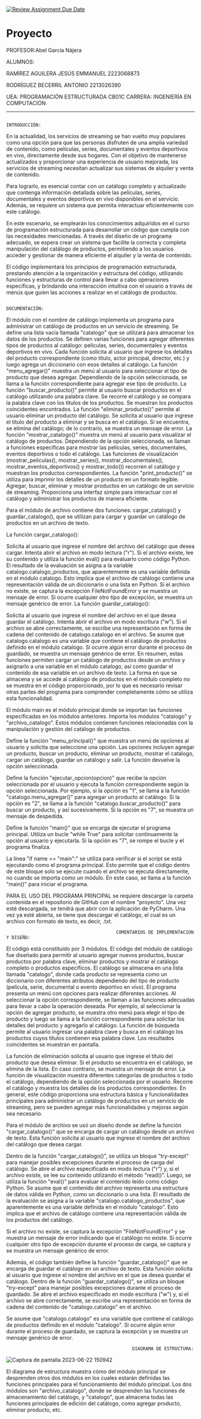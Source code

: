 [![Review Assignment Due Date](https://classroom.github.com/assets/deadline-readme-button-24ddc0f5d75046c5622901739e7c5dd533143b0c8e959d652212380cedb1ea36.svg)](https://classroom.github.com/a/LCXMIOgt)
# Proyecto
PROFESOR:Abel García Nájera

ALUMNOS:

RAMÍREZ AGUILERA JESÚS EMMANUEL 2223068873

RODRÍGUEZ BECERRIL ANTONIO 2213026390

UEA: PROGRAMACIÓN ESTRUCTURADA CB01C
CARRERA: INGENIERÍA EN COMPUTACIÓN

**************************************************************************
                                                              INTRODUCCIÓN:

 
En la actualidad, los servicios de streaming se han vuelto muy populares como una opción para que las personas disfruten de una amplia variedad de contenido, como películas, series, documentales y eventos deportivos en vivo, directamente desde sus hogares. Con el objetivo de mantenerse actualizados y proporcionar una experiencia de usuario mejorada, los servicios de streaming necesitan actualizar sus sistemas de alquiler y venta de contenido.

Para lograrlo, es esencial contar con un catálogo completo y actualizado que contenga información detallada sobre las películas, series, documentales y eventos deportivos en vivo disponibles en el servicio. Además, se requiere un sistema que permita interactuar eficientemente con este catálogo.

En este escenario, se emplearán los conocimientos adquiridos en el curso de programación estructurada para desarrollar un código que cumpla con las necesidades mencionadas. A través del diseño de un programa adecuado, se espera crear un sistema que facilite la correcta y completa manipulación del catálogo de productos, permitiendo a los usuarios acceder y gestionar de manera eficiente el alquiler y la venta de contenido.

El código implementará los principios de programación estructurada, prestando atención a la organización y estructura del código, utilizando funciones y estructuras de control para llevar a cabo operaciones específicas, y brindando una interacción intuitiva con el usuario a través de menús que guíen las acciones a realizar en el catálogo de productos.


                                                              DOCUMENTACIÓN:
                                                              

El módulo con el nombre de catálogo implementa un programa para administrar un catálogo de productos en un servicio de streaming.
Se define una lista vacía llamada "catalogo" que se utilizará para almacenar los datos de los productos.
Se definen varias funciones para agregar diferentes tipos de productos al catálogo: películas, series, documentales y eventos deportivos en vivo. Cada función solicita al usuario que ingrese los detalles del producto correspondiente (como título, actor principal, director, etc.) y luego agrega un diccionario con esos detalles al catálogo.
La función "menu_agregar()" muestra un menú al usuario para seleccionar el tipo de producto que desea agregar. Dependiendo de la opción seleccionada, se llama a la función correspondiente para agregar ese tipo de producto.
La función "buscar_producto()" permite al usuario buscar productos en el catálogo utilizando una palabra clave. Se recorre el catálogo y se compara la palabra clave con los títulos de los productos. Se muestran los productos coincidentes encontrados.
La función "eliminar_producto()" permite al usuario eliminar un producto del catálogo. Se solicita al usuario que ingrese el título del producto a eliminar y se busca en el catálogo. Si se encuentra, se elimina del catálogo; de lo contrario, se muestra un mensaje de error.
La función "mostrar_catalogo()" muestra un menú al usuario para visualizar el catálogo de productos. Dependiendo de la opción seleccionada, se llaman a funciones específicas para mostrar las películas, series, documentales, eventos deportivos o todo el catálogo.
Las funciones de visualización (mostrar_peliculas(), mostrar_series(), mostrar_documentales(), mostrar_eventos_deportivos() y mostrar_todo()) recorren el catálogo y muestran los productos correspondientes.
La función "print_producto()" se utiliza para imprimir los detalles de un producto en un formato legible.
Agregar, buscar, eliminar y mostrar productos en un catálogo de un servicio de streaming. Proporciona una interfaz simple para interactuar con el catálogo y administrar los productos de manera eficiente.

Para el módulo de archivo contiene dos funciones: cargar_catalogo() y guardar_catalogo(), que se utilizan para cargar y guardar un catálogo de productos en un archivo de texto.

La función cargar_catalogo():

Solicita al usuario que ingrese el nombre del archivo del catálogo que desea cargar.
Intenta abrir el archivo en modo lectura ("r").
Si el archivo existe, lee su contenido y utiliza la función eval() para evaluarlo como código Python.
El resultado de la evaluación se asigna a la variable catalogo.catalogo_productos, que aparentemente es una variable definida en el módulo catalogo. Esto implica que el archivo de catálogo contiene una representación válida de un diccionario o una lista en Python.
Si el archivo no existe, se captura la excepción FileNotFoundError y se muestra un mensaje de error.
Si ocurre cualquier otro tipo de excepción, se muestra un mensaje genérico de error.
La función guardar_catalogo():

Solicita al usuario que ingrese el nombre del archivo en el que desea guardar el catálogo.
Intenta abrir el archivo en modo escritura ("w").
Si el archivo se abre correctamente, se escribe una representación en forma de cadena del contenido de catalogo.catalogo en el archivo. Se asume que catalogo.catalogo es una variable que contiene el catálogo de productos definido en el módulo catalogo.
Si ocurre algún error durante el proceso de guardado, se muestra un mensaje genérico de error.
En resumen, estas funciones permiten cargar un catálogo de productos desde un archivo y asignarlo a una variable en el módulo catalogo, así como guardar el contenido de esa variable en un archivo de texto. La forma en que se almacena y se accede al catálogo de productos en el módulo completo no se muestra en el código proporcionado, por lo que es necesario revisar otras partes del programa para comprender completamente cómo se utiliza esta funcionalidad.

El módulo main es el módulo principal donde se importan las funciones especificadas en los módulos anteriores.
Importa los módulos "catalogo" y "archivo_catalogo". Estos módulos contienen funciones relacionadas con la manipulación y gestión del catálogo de productos.

Define la función "menu_principal()" que muestra un menú de opciones al usuario y solicita que seleccione una opción. Las opciones incluyen agregar un producto, buscar un producto, eliminar un producto, mostrar el catálogo, cargar un catálogo, guardar un catálogo y salir. La función devuelve la opción seleccionada.

Define la función "ejecutar_opcion(opcion)" que recibe la opción seleccionada por el usuario y ejecuta la función correspondiente según la opción seleccionada. Por ejemplo, si la opción es "1", se llama a la función "catalogo.menu_agregar()" para agregar un producto al catálogo. Si la opción es "2", se llama a la función "catalogo.buscar_producto()" para buscar un producto, y así sucesivamente. Si la opción es "7", se muestra un mensaje de despedida.

Define la función "main()" que se encarga de ejecutar el programa principal. Utiliza un bucle "while True" para solicitar continuamente la opción al usuario y ejecutarla. Si la opción es "7", se rompe el bucle y el programa finaliza.

La línea "if name == "main":" se utiliza para verificar si el script se está ejecutando como el programa principal. Esto permite que el código dentro de este bloque solo se ejecute cuando el archivo se ejecuta directamente, no cuando se importa como un módulo. En este caso, se llama a la función "main()" para iniciar el programa.

PARA EL USO DEL PROGRAMA PRINCIPAL
se requiere descargar la carpeta contenida en el repositorio de GitHub con el nombre "proyecto". Una vez esté descargada, se tendrá que abrir con la aplicación de PyCharm. Una vez ya esté abierta, se tiene que descargar el catálogo, el cual es un archivo con formato de texto, es decir, .txt.

                                             COMENTARIOS DE IMPLEMENTACION Y DISEÑO: 

                                             
El código está constituido por 3 módulos. El código del módulo de catálogo fue diseñado para permitir al usuario agregar nuevos productos, buscar productos por palabra clave, eliminar productos y mostrar el catálogo completo o productos específicos.
El catálogo se almacena en una lista llamada "catalogo", donde cada producto se representa como un diccionario con diferentes atributos dependiendo del tipo de producto (película, serie, documental o evento deportivo en vivo).
El programa presenta un menú con opciones para realizar diferentes acciones. Al seleccionar la opción correspondiente, se llaman a las funciones adecuadas para llevar a cabo la operación deseada. Por ejemplo, al seleccionar la opción de agregar producto, se muestra otro menú para elegir el tipo de producto y luego se llama a la función correspondiente para solicitar los detalles del producto y agregarlo al catálogo.
La función de búsqueda permite al usuario ingresar una palabra clave y busca en el catálogo los productos cuyos títulos contienen esa palabra clave. Los resultados coincidentes se muestran en pantalla.

La función de eliminación solicita al usuario que ingrese el título del producto que desea eliminar. Si el producto se encuentra en el catálogo, se elimina de la lista. En caso contrario, se muestra un mensaje de error.
La función de visualización muestra diferentes categorías de productos o todo el catálogo, dependiendo de la opción seleccionada por el usuario. Recorre el catálogo y muestra los detalles de los productos correspondientes.
En general, este código proporciona una estructura básica y funcionalidades principales para administrar un catálogo de productos en un servicio de streaming, pero se pueden agregar más funcionalidades y mejoras según sea necesario.

Para el módulo de archivo se usó un diseño donde se define la función "cargar_catalogo()" que se encarga de cargar un catálogo desde un archivo de texto. Esta función solicita al usuario que ingrese el nombre del archivo del catálogo que desea cargar.

Dentro de la función "cargar_catalogo()", se utiliza un bloque "try-except" para manejar posibles excepciones durante el proceso de carga del catálogo. Se abre el archivo especificado en modo lectura ("r") y, si el archivo existe, se lee su contenido utilizando el método "read()".
Luego, se utiliza la función "eval()" para evaluar el contenido leído como código Python. Se asume que el contenido del archivo representa una estructura de datos válida en Python, como un diccionario o una lista.
El resultado de la evaluación se asigna a la variable "catalogo.catalogo_productos", que aparentemente es una variable definida en el módulo "catalogo". Esto implica que el archivo de catálogo contiene una representación válida de los productos del catálogo.

Si el archivo no existe, se captura la excepción "FileNotFoundError" y se muestra un mensaje de error indicando que el catálogo no existe. Si ocurre cualquier otro tipo de excepción durante el proceso de carga, se captura y se muestra un mensaje genérico de error.

Además, el código también define la función "guardar_catalogo()" que se encarga de guardar el catálogo en un archivo de texto. Esta función solicita al usuario que ingrese el nombre del archivo en el que se desea guardar el catálogo.
Dentro de la función "guardar_catalogo()", se utiliza un bloque "try-except" para manejar posibles excepciones durante el proceso de guardado. Se abre el archivo especificado en modo escritura ("w") y, si el archivo se abre correctamente, se escribe una representación en forma de cadena del contenido de "catalogo.catalogo" en el archivo.

Se asume que "catalogo.catalogo" es una variable que contiene el catálogo de productos definido en el módulo "catalogo".
Si ocurre algún error durante el proceso de guardado, se captura la excepción y se muestra un mensaje genérico de error.

                                                   DIAGRAMA DE ESTRUCTURA: 
                                                   

![Captura de pantalla 2023-06-22 150942](https://github.com/agn-pe-23i/proyecto-krelboyns/assets/125590988/b6d5faab-dfa1-4168-a7f7-e18aef4e3b70)


El diagrama de estructura muestra cómo del módulo principal se desprenden otros dos módulos en los cuales estarán definidas las funciones principales para el funcionamiento del módulo principal.
Los dos módulos son "archivo_catalogo", donde se desprenden las funciones de almacenamiento del catálogo, y "catalogo", que almacena todas las funciones principales de edición del catálogo, como agregar producto, eliminar producto, etc.

